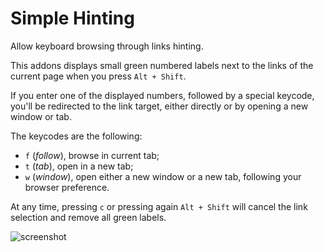 # Simple Hinting

Allow keyboard browsing through links hinting.

This addons displays small green numbered labels next to the links of
the current page when you press `Alt + Shift`.

If you enter one of the displayed numbers, followed by a special
keycode, you'll be redirected to the link target, either directly or by
opening a new window or tab.

The keycodes are the following:

- `f` (*follow*), browse in current tab;
- `t` (*tab*), open in a new tab;
- `w` (*window*), open either a new window or a new tab, following your
  browser preference.

At any time, pressing `c` or pressing again `Alt + Shift` will cancel
the link selection and remove all green labels.

![screenshot](https://git.deparis.io/simple_hinting/plain/img/screen.png)
